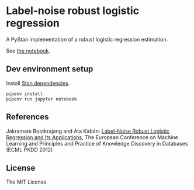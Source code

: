 # Label-noise robust logistic regression

A PyStan implementation of a robust logistic regression estimation.

See [the notebook](Label%20noise%20robust%20classification.ipynb).

## Dev environment setup

Install [Stan dependencies](https://pystan.readthedocs.io/en/latest/getting_started.html).

```
pipenv install
pipenv run jupyter notebook
```

## References

Jakramate Bootkrajang and Ata Kabán: [Label-Noise Robust Logistic Regression and Its Applications](https://www.cs.bham.ac.uk/~axk/ecml2012.pdf), The European Conference on Machine Learning and Principles and Practice of Knowledge Discovery in Databases (ECML PKDD 2012)

## License

The MIT License
